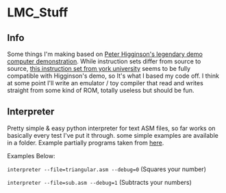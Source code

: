 # LMC_Stuff
## Info
Some things I'm making based on [Peter Higginson's legendary demo computer demonstration](https://peterhigginson.co.uk/LMC/).
While instruction sets differ from source to source, [this instruction set from york university](https://www.yorku.ca/sychen/research/LMC/LMCInstructions.html) seems to be fully compatible with Higginson's demo, so It's what I based my code off.
I think at some point I'll write an emulator / toy compiler that read and writes straight from some kind of ROM, totally useless but should be fun.

## Interpreter
Pretty simple & easy python interpreter for text ASM files, so far works on basically every test I've put it through.
some simple examples are available in a folder.
Example partially programs taken from [here](https://www.yorku.ca/sychen/research/LMC/).

Examples Below:

 `interpreter --file=triangular.asm --debug=0` (Squares your number)

 `interpreter --file=sub.asm --debug=1` (Subtracts your numbers)